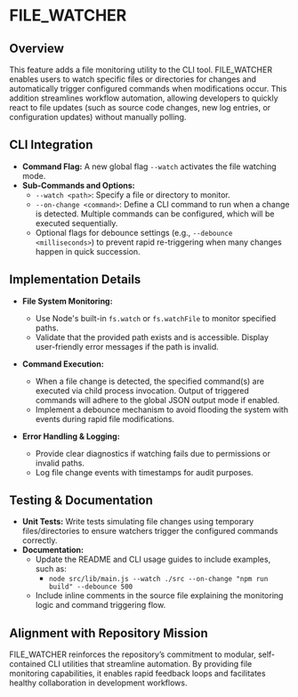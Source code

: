 # FILE_WATCHER

## Overview
This feature adds a file monitoring utility to the CLI tool. FILE_WATCHER enables users to watch specific files or directories for changes and automatically trigger configured commands when modifications occur. This addition streamlines workflow automation, allowing developers to quickly react to file updates (such as source code changes, new log entries, or configuration updates) without manually polling.

## CLI Integration
- **Command Flag:** A new global flag `--watch` activates the file watching mode.
- **Sub-Commands and Options:**
  - `--watch <path>`: Specify a file or directory to monitor.
  - `--on-change <command>`: Define a CLI command to run when a change is detected. Multiple commands can be configured, which will be executed sequentially.
  - Optional flags for debounce settings (e.g., `--debounce <milliseconds>`) to prevent rapid re-triggering when many changes happen in quick succession.
  
## Implementation Details
- **File System Monitoring:**
  - Use Node's built-in `fs.watch` or `fs.watchFile` to monitor specified paths.
  - Validate that the provided path exists and is accessible. Display user-friendly error messages if the path is invalid.

- **Command Execution:**
  - When a file change is detected, the specified command(s) are executed via child process invocation. Output of triggered commands will adhere to the global JSON output mode if enabled.
  - Implement a debounce mechanism to avoid flooding the system with events during rapid file modifications.

- **Error Handling & Logging:**
  - Provide clear diagnostics if watching fails due to permissions or invalid paths.
  - Log file change events with timestamps for audit purposes.

## Testing & Documentation
- **Unit Tests:** Write tests simulating file changes using temporary files/directories to ensure watchers trigger the configured commands correctly.
- **Documentation:**
  - Update the README and CLI usage guides to include examples, such as:
    - `node src/lib/main.js --watch ./src --on-change "npm run build" --debounce 500`
  - Include inline comments in the source file explaining the monitoring logic and command triggering flow.

## Alignment with Repository Mission
FILE_WATCHER reinforces the repository’s commitment to modular, self-contained CLI utilities that streamline automation. By providing file monitoring capabilities, it enables rapid feedback loops and facilitates healthy collaboration in development workflows.